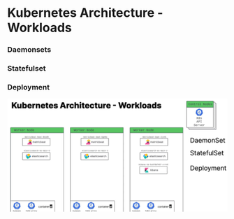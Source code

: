 # Kubernetes Architecture - Workloads 

### Daemonsets 
### Statefulset 
### Deployment 


![Kubernetes Workloads Architecture](image-5.png)